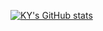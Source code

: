 <!--![header](https://capsule-render.vercel.app/api?type=wave&color=auto&height=300&section=header&text=Welcome!!&fontSize=90)-->

[![KY's GitHub stats](https://github-readme-stats.vercel.app/api?username=kyahn23)]()
<!--
**kyahn23/kyahn23** is a ✨ _special_ ✨ repository because its `README.md` (this file) appears on your GitHub profile.

Here are some ideas to get you started:

- 🔭 I’m currently working on ...
- 🌱 I’m currently learning ...
- 👯 I’m looking to collaborate on ...
- 🤔 I’m looking for help with ...
- 💬 Ask me about ...
- 📫 How to reach me: ...
- 😄 Pronouns: ...
- ⚡ Fun fact: ...
-->

